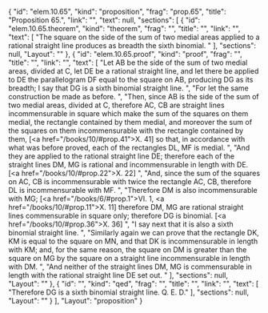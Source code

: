 {
  "id": "elem.10.65",
  "kind": "proposition",
  "frag": "prop.65",
  "title": "Proposition 65.",
  "link": "",
  "text": null,
  "sections": [
    {
      "id": "elem.10.65.theorem",
      "kind": "theorem",
      "frag": "",
      "title": "",
      "link": "",
      "text": [
        "The square on the side of the sum of two medial areas applied to a rational straight line produces as breadth the sixth binomial. "
      ],
      "sections": null,
      "Layout": ""
    },
    {
      "id": "elem.10.65.proof",
      "kind": "proof",
      "frag": "",
      "title": "",
      "link": "",
      "text": [
        "Let AB be the side of the sum of two medial areas, divided at C, let DE be a rational straight line, and let there be applied to DE the parallelogram DF equal to the square on AB, producing DG as its breadth; I say that DG is a sixth binomial straight line. ",
        "For let the same construction be made as before. ",
        "Then, since AB is the side of the sum of two medial areas, divided at C, therefore AC, CB are straight lines incommensurable in square which make the sum of the squares on them medial, the rectangle contained by them medial, and moreover the sum of the squares on them incommensurable with the rectangle contained by them, [<a href=\"/books/10/#prop.41\">X. 41</a>]  so that, in accordance with what was before proved, each of the rectangles DL, MF is medial. ",
        "And they are applied to the rational straight line DE; therefore each of the straight lines DM, MG is rational and incommensurable in length with DE. [<a href=\"/books/10/#prop.22\">X. 22</a>] ",
        "And, since the sum of the squares on AC, CB is incommensurable with twice the rectangle AC, CB, therefore DL is incommensurable with MF. ",
        "Therefore DM is also incommensurable with MG; [<a href=\"/books/6/#prop.1\">VI. 1</a>, <a href=\"/books/10/#prop.11\">X. 11</a>] therefore DM, MG are rational straight lines commensurable in square only; therefore DG is binomial. [<a href=\"/books/10/#prop.36\">X. 36</a>] ",
        "I say next that it is also a sixth binomial straight line. ",
        "Similarly again we can prove that the rectangle DK, KM is equal to the square on MN, and that DK is incommensurable in length with KM; and, for the same reason, the square on DM is greater than the square on MG by the square on a straight line incommensurable in length with DM. ",
        "And neither of the straight lines DM, MG is commensurable in length with the rational straight line DE set out. "
      ],
      "sections": null,
      "Layout": ""
    },
    {
      "id": "",
      "kind": "qed",
      "frag": "",
      "title": "",
      "link": "",
      "text": [
        "Therefore DG is a sixth binomial straight line. Q. E. D."
      ],
      "sections": null,
      "Layout": ""
    }
  ],
  "Layout": "proposition"
}

